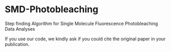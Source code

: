 # SMD-Photobleaching
Step finding Algorithm for Single Molecule Fluorescence Photobleaching Data Analyses

If you use our code, we kindly ask if you could cite the original paper in your publication.
